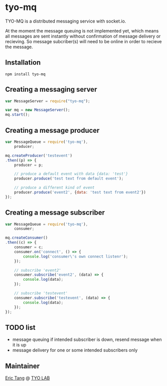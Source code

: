 # tyo-mq

TYO-MQ is a distributed messaging service with socket.io. 

At the moment the message queuing is not implemented yet, which means all messages are sent instantly without confirmation of message delivery or recieving. So message subcriber(s) will need to be online in order to recieve the message.

## Installation
    npm install tyo-mq

## Creating a messaging server

```javascript
var MessageServer = require("tyo-mq");

var mq = new MessageServer();
mq.start();
```

## Creating a message producer

```javascript
var MessageQueue = require('tyo-mq'),
    producer;

mq.createProducer('testevent')
.then((p) => {
    producer = p;

    // produce a default event with data {data: 'test'}
    producer.produce('test text from default event');

    // produce a different kind of event
    producer.produce('event2', {data: 'test text from event2'})
});
```

## Creating a message subscriber

```javascript
var MessageQueue = require('tyo-mq'),
    consumer;

mq.createConsumer()
.then((c) => {
    consumer = c;
    consumer.on('connect', () => {
        console.log('consumer\'s own connect listenr');
    });

    // subscribe 'event2'
    consumer.subscribe('event2', (data) => {
        console.log(data);
    });

    // subscribe 'testevent'
    consumer.subscribe('testevent', (data) => {
        console.log(data);
    });
});
```

## TODO list
* message queuing if intended subscriber is down, resend message when it is up
* message delivery for one or some intended subscribers only

## Maintainer

[Eric Tang](https://twitter.com/_e_tang) @ [TYO LAB](http://tyo.com.au)